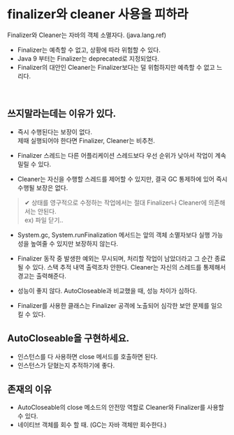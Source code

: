 # finalizer와 cleaner 사용을 피하라
Finalizer와 Cleaner는 자바의 객체 소멸자다. (java.lang.ref)

* Finalizer는 예측할 수 없고, 상황에 따라 위험할 수 있다.
* Java 9 부터는 Finalizer는 deprecated로 지정되었다.
* Finalizer의 대안인 Cleaner는 Finalizer보다는 덜 위험하지만 예측할 수 없고 느리다.

</br>

## 쓰지말라는데는 이유가 있다.

* 즉시 수행된다는 보장이 없다.
</br> 제때 실행되어야 한다면 Finalizer, Cleaner는 비추천.


* Finalizer 스레드는 다른 어플리케이션 스레드보다 우선 순위가 낮아서 작업이 계속 밀릴 수 있다.
* Cleaner는 자신을 수행할 스레드를 제어할 수 있지만, 결국 GC 통제하에 있어 즉시 수행될 보장은 없다.

> ✔ 상태를 영구적으로 수정하는 작업에서는 절대 Finalizer나 Cleaner에 의존해서는 안된다.
</br> ex) 파일 닫기..

* System.gc, System.runFinalization 메서드는 앞의 객체 소멸자보다 실행 가능성을 높여줄 수 있지만 보장하지 않는다.

* Finalizer 동작 중 발생한 예외는 무시되며, 처리할 작업이 남았더라고 그 순간 종료될 수 있다. 스택 추적 내역 출력조차 안한다. Cleaner는 자신의 스레드를 통제해서 경고는 출력해준다.

* 성능이 좋지 않다. AutoCloseable과 비교했을 때, 성능 차이가 심하다.

* Finalizer를 사용한 클래스는 Finalizer 공격에 노출되어 심각한 보안 문제를 일으킬 수 있다.

## AutoCloseable을 구현하세요.
* 인스턴스를 다 사용하면 close 메서드를 호출하면 된다.
* 인스턴스가 닫혔는지 추적하기에 좋다.

## 존재의 이유
* AutoCloseable의 close 메소드의 안전망 역할로 Cleaner와 Finalizer를 사용할 수 있다.
* 네이티브 객체를 회수 할 때. (GC는 자바 객체만 회수한다.)